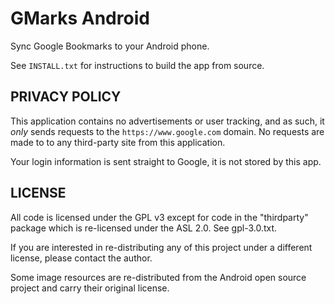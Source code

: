 # GMarks Android

 Sync Google Bookmarks to your Android phone.

 See `INSTALL.txt` for instructions to build the app from source.


## PRIVACY POLICY

 This application contains no advertisements or user tracking, and as such, it *only* sends requests to the `https://www.google.com` domain.  No requests are made to to any third-party site from this application.
 
 Your login information is sent straight to Google, it is not stored by this app.  


## LICENSE

 All code is licensed under the GPL v3 except for code in the "thirdparty" package which is re-licensed under the ASL 2.0.  See gpl-3.0.txt.  

 If you are interested in re-distributing any of this project under a different license, please contact the author.

 Some image resources are re-distributed from the Android open source project and carry their original license.
